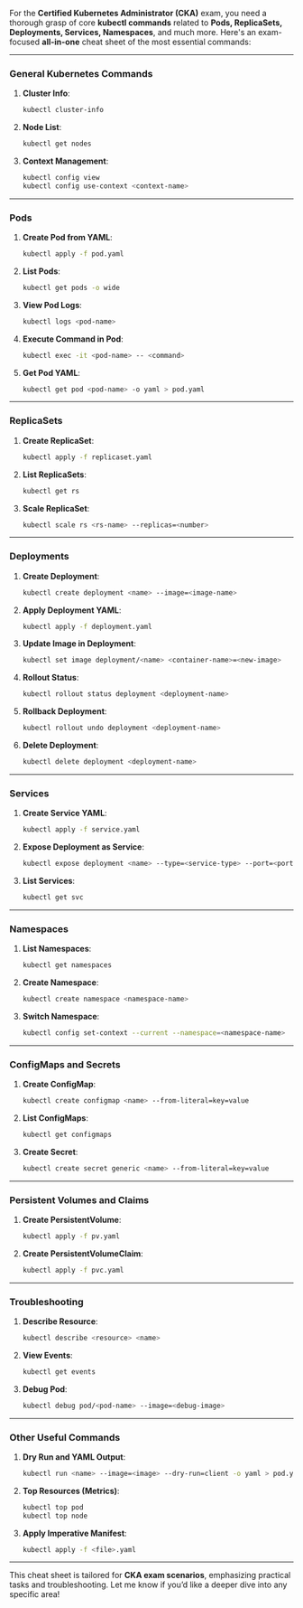 For the **Certified Kubernetes Administrator (CKA)** exam, you need a thorough grasp of core **kubectl commands** related to **Pods, ReplicaSets, Deployments, Services, Namespaces**, and much more. Here's an exam-focused **all-in-one** cheat sheet of the most essential commands:

---

### **General Kubernetes Commands**
1. **Cluster Info**:  
   ```bash
   kubectl cluster-info
   ```
2. **Node List**:  
   ```bash
   kubectl get nodes
   ```
3. **Context Management**:  
   ```bash
   kubectl config view
   kubectl config use-context <context-name>
   ```

---

### **Pods**
1. **Create Pod from YAML**:  
   ```bash
   kubectl apply -f pod.yaml
   ```
2. **List Pods**:  
   ```bash
   kubectl get pods -o wide
   ```
3. **View Pod Logs**:  
   ```bash
   kubectl logs <pod-name>
   ```
4. **Execute Command in Pod**:  
   ```bash
   kubectl exec -it <pod-name> -- <command>
   ```
5. **Get Pod YAML**:  
   ```bash
   kubectl get pod <pod-name> -o yaml > pod.yaml
   ```

---

### **ReplicaSets**
1. **Create ReplicaSet**:  
   ```bash
   kubectl apply -f replicaset.yaml
   ```
2. **List ReplicaSets**:  
   ```bash
   kubectl get rs
   ```
3. **Scale ReplicaSet**:  
   ```bash
   kubectl scale rs <rs-name> --replicas=<number>
   ```

---

### **Deployments**
1. **Create Deployment**:  
   ```bash
   kubectl create deployment <name> --image=<image-name>
   ```
2. **Apply Deployment YAML**:  
   ```bash
   kubectl apply -f deployment.yaml
   ```
3. **Update Image in Deployment**:  
   ```bash
   kubectl set image deployment/<name> <container-name>=<new-image>
   ```
4. **Rollout Status**:  
   ```bash
   kubectl rollout status deployment <deployment-name>
   ```
5. **Rollback Deployment**:  
   ```bash
   kubectl rollout undo deployment <deployment-name>
   ```
6. **Delete Deployment**:  
   ```bash
   kubectl delete deployment <deployment-name>
   ```

---

### **Services**
1. **Create Service YAML**:  
   ```bash
   kubectl apply -f service.yaml
   ```
2. **Expose Deployment as Service**:  
   ```bash
   kubectl expose deployment <name> --type=<service-type> --port=<port>
   ```
3. **List Services**:  
   ```bash
   kubectl get svc
   ```

---

### **Namespaces**
1. **List Namespaces**:  
   ```bash
   kubectl get namespaces
   ```
2. **Create Namespace**:  
   ```bash
   kubectl create namespace <namespace-name>
   ```
3. **Switch Namespace**:  
   ```bash
   kubectl config set-context --current --namespace=<namespace-name>
   ```

---

### **ConfigMaps and Secrets**
1. **Create ConfigMap**:  
   ```bash
   kubectl create configmap <name> --from-literal=key=value
   ```
2. **List ConfigMaps**:  
   ```bash
   kubectl get configmaps
   ```
3. **Create Secret**:  
   ```bash
   kubectl create secret generic <name> --from-literal=key=value
   ```

---

### **Persistent Volumes and Claims**
1. **Create PersistentVolume**:  
   ```bash
   kubectl apply -f pv.yaml
   ```
2. **Create PersistentVolumeClaim**:  
   ```bash
   kubectl apply -f pvc.yaml
   ```

---

### **Troubleshooting**
1. **Describe Resource**:  
   ```bash
   kubectl describe <resource> <name>
   ```
2. **View Events**:  
   ```bash
   kubectl get events
   ```
3. **Debug Pod**:  
   ```bash
   kubectl debug pod/<pod-name> --image=<debug-image>
   ```

---

### **Other Useful Commands**
1. **Dry Run and YAML Output**:  
   ```bash
   kubectl run <name> --image=<image> --dry-run=client -o yaml > pod.yaml
   ```
2. **Top Resources (Metrics)**:  
   ```bash
   kubectl top pod
   kubectl top node
   ```
3. **Apply Imperative Manifest**:  
   ```bash
   kubectl apply -f <file>.yaml
   ```

---

This cheat sheet is tailored for **CKA exam scenarios**, emphasizing practical tasks and troubleshooting. Let me know if you’d like a deeper dive into any specific area!
